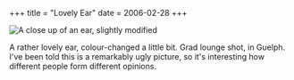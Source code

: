 +++
title = "Lovely Ear"
date = 2006-02-28
+++

![A close up of an ear, slightly modified](http://www.aphoenix.ca/photoblog/photos/LovelyEar.jpg)

A rather lovely ear, colour-changed a little bit. Grad lounge shot, in Guelph. I've been told this is a remarkably ugly picture, so it's interesting how different people form different opinions.
